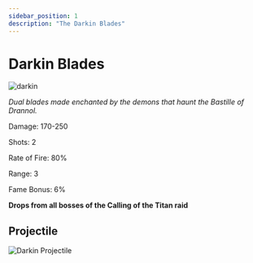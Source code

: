```yaml
---
sidebar_position: 1
description: "The Darkin Blades"
---
```


# Darkin Blades

![darkin](https://vwiki.valorserver.com/api/item/picture/darkin%20blades)

<i>Dual blades made enchanted by the demons that haunt the Bastille of Drannol.</i>



Damage: 170-250

Shots: 2

Rate of Fire: 80%

Range: 3

Fame Bonus: 6%

**Drops from all bosses of the Calling of the Titan raid**

## Projectile

![Darkin Projectile](https://cdn.discordapp.com/attachments/953134990428868629/969068839507730473/darkinblades.gif)
